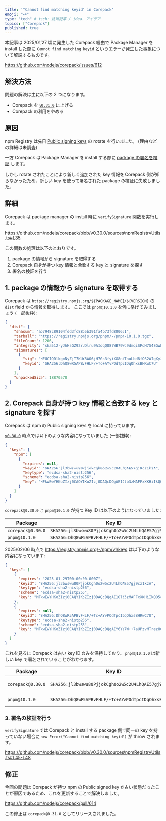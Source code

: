 ```yaml
---
title: '"Cannot find matching keyid" in Corepack'
emoji: "🗝️"
type: "tech" # tech: 技術記事 / idea: アイデア
topics: ["Corepack"]
published: true
---
```


本記事は 2025/01/27 頃に発生した Corepack 経由で Package Manager を install した際に `Cannot find matching keyid` というエラーが発生した事象について解説するものです。

https://github.com/nodejs/corepack/issues/612

## 解決方法

問題の解決は主に以下の 2 つになります。

- Corepack を [`v0.31.0`](https://github.com/nodejs/corepack/releases/tag/v0.31.0) に上げる
- Corepack の利用をやめる

## 原因

npm Registry は先日 [Public signing keys](https://registry.npmjs.org/-/npm/v1/keys) の rotate を行いました。 (理由などの詳細は未調査)

一方 Corepack は Package Manager を install する際に [package の署名を検証](https://docs.npmjs.com/verifying-registry-signatures) します。

しかし rotate されたことにより新しく追加された key 情報を Corepack 側が知らなかったため、新しい key を使って署名された package の検証に失敗しました。

## 詳細

Corepack は package manager の install 時に `verifySignature` 関数を実行します。

https://github.com/nodejs/corepack/blob/v0.30.0/sources/npmRegistryUtils.ts#L35

この関数の処理は以下のとおりです。

1. package の情報から signature を取得する
2. Corepack 自身が持つ key 情報と合致する key と signature を探す
3. 署名の検証を行う

## 1. package の情報から signature を取得する

Corepack は `https://registry.npmjs.org/${PACKAGE_NAME}/${VERSION}` の `dist` field から情報を取得します。
ここでは `pnpm@10.1.0` を例に挙げてみましょう (一部抜粋):

```json
{
  "dist": {
    "shasum": "ab7948c89104fdd3fc88b5b391fa4b73fd800631",
    "tarball": "https://registry.npmjs.org/pnpm/-/pnpm-10.1.0.tgz",
    "fileCount": 1206,
    "integrity": "sha512-yJhHsGZ92rUDlru9AIoqQ887WB79Wc9dmqiSPqH7S4EGwEHVQNCKywlQN1lNc+vFHh7InuQMiLMLimbA+uCsGw==",
    "signatures": [
      {
        "sig": "MEUCIQDlkgmNyZjT7KUY8AO6jH7Gs3fyiXG8nbTnuLbd8fOS2AIgXyJ6SaYhumMFzUYQAZPJGhsnlaD5N0X2MZsbG+eS/Xo=",
        "keyid": "SHA256:DhQ8wR5APBvFHLF/+Tc+AYvPOdTpcIDqOhxsBHRwC7U"
      }
    ],
    "unpackedSize": 18870570
  }
}
```

## 2. Corepack 自身が持つ key 情報と合致する key と signature を探す

Corepack は npm の Public signing keys を local に持っています。

[`v0.30.0`](https://github.com/nodejs/corepack/blob/v0.30.0/config.json) 時点では以下のような内容になっていました (一部抜粋):

```json
{
  "keys": {
    "npm": [
      {
        "expires": null,
        "keyid": "SHA256:jl3bwswu80PjjokCgh0o2w5c2U4LhQAE57gj9cz1kzA",
        "keytype": "ecdsa-sha2-nistp256",
        "scheme": "ecdsa-sha2-nistp256",
        "key": "MFkwEwYHKoZIzj0CAQYIKoZIzj0DAQcDQgAE1Olb3zMAFFxXKHiIkQO5cJ3Yhl5i6UPp+IhuteBJbuHcA5UogKo0EWtlWwW6KSaKoTNEYL7JlCQiVnkhBktUgg=="
      }
    ]
  }
}
```

`corepack@0.30.0` と `pnpm@10.1.0` が持つ Key ID は以下のようになっていました:

| Package           | Key ID                                               |
| ----------------- | ---------------------------------------------------- |
| `corepack@0.30.0` | `SHA256:jl3bwswu80PjjokCgh0o2w5c2U4LhQAE57gj9cz1kzA` |
| `pnpm@10.1.0`     | `SHA256:DhQ8wR5APBvFHLF/+Tc+AYvPOdTpcIDqOhxsBHRwC7U` |

2025/02/06 時点で https://registry.npmjs.org/-/npm/v1/keys は以下のような内容になっています:

```json
{
  "keys": [
    {
      "expires": "2025-01-29T00:00:00.000Z",
      "keyid": "SHA256:jl3bwswu80PjjokCgh0o2w5c2U4LhQAE57gj9cz1kzA",
      "keytype": "ecdsa-sha2-nistp256",
      "scheme": "ecdsa-sha2-nistp256",
      "key": "MFkwEwYHKoZIzj0CAQYIKoZIzj0DAQcDQgAE1Olb3zMAFFxXKHiIkQO5cJ3Yhl5i6UPp+IhuteBJbuHcA5UogKo0EWtlWwW6KSaKoTNEYL7JlCQiVnkhBktUgg=="
    },
    {
      "expires": null,
      "keyid": "SHA256:DhQ8wR5APBvFHLF/+Tc+AYvPOdTpcIDqOhxsBHRwC7U",
      "keytype": "ecdsa-sha2-nistp256",
      "scheme": "ecdsa-sha2-nistp256",
      "key": "MFkwEwYHKoZIzj0CAQYIKoZIzj0DAQcDQgAEY6Ya7W++7aUPzvMTrezH6Ycx3c+HOKYCcNGybJZSCJq/fd7Qa8uuAKtdIkUQtQiEKERhAmE5lMMJhP8OkDOa2g=="
    }
  ]
}
```

これを見るに Corepack は古い key ID のみを保持しており、 `pnpm@10.1.0` は新しい key で署名されていることがわかります。

| Package           | Key ID                                               |        |
| ----------------- | ---------------------------------------------------- | ------ |
| `corepack@0.30.0` | `SHA256:jl3bwswu80PjjokCgh0o2w5c2U4LhQAE57gj9cz1kzA` | OLD 🗝️ |
| `pnpm@10.1.0`     | `SHA256:DhQ8wR5APBvFHLF/+Tc+AYvPOdTpcIDqOhxsBHRwC7U` | NEW 🔑 |

### 3. 署名の検証を行う

`verifySignature` では Corepack と install する package 側で同一の key を持っていない場合に `new Error("Cannot find matching keyid")` が throw されます。

https://github.com/nodejs/corepack/blob/v0.30.0/sources/npmRegistryUtils.ts#L45-L48

## 修正

今回の問題は Corepack が持つ npm の Public signed key が古い状態だったことが原因であるため、これを更新することで解決しました。

https://github.com/nodejs/corepack/pull/614

この修正は `corepack@0.31.0` としてリリースされました。
